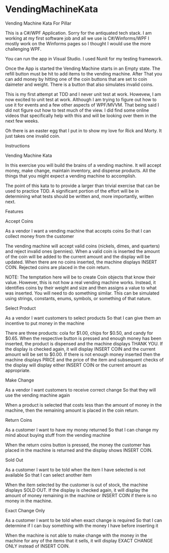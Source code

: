 # VendingMachineKata
Vending Machine Kata For Pillar

This is a C#/WPF Application. Sorry for the antiquated tech stack. I am working at my first software job and all we use is C#/Winforms/WPF I mostly work on the Winforms pages so I thought I would use the more challenging WPF.

You can run the app in Visual Studio. I used Nunit for my testing framework. 

Once the App is started the Vending Machine starts in an Empty state. The refill button must be hit to add items to the vending machine. After That you can add money by hitting one of the coin buttons that are set to coin daimeter and weight. There is a button that also simulates invalid coins. 

This is my first attempt at TDD and I never unit test at work. Howevew, I am now excited to unit test at work. Although I am trying to figure out how to use it for events and a few other aspects of WPF/MVVM. That being said I did not figure out how to test much of the view. I did find some online videos that specifically help with this and will be looking over them in the next few weeks.

Oh there is an easter egg that I put in to show my love for Rick and Morty. It just takes one invalid coin.












Instructions

Vending Machine Kata

In this exercise you will build the brains of a vending machine. It will accept money, make change, maintain inventory, and dispense products. All the things that you might expect a vending machine to accomplish.

The point of this kata to to provide a larger than trivial exercise that can be used to practice TDD. A significant portion of the effort will be in determining what tests should be written and, more importantly, written next.

Features

Accept Coins

As a vendor
I want a vending machine that accepts coins
So that I can collect money from the customer

The vending machine will accept valid coins (nickels, dimes, and quarters) and reject invalid ones (pennies). When a valid coin is inserted the amount of the coin will be added to the current amount and the display will be updated. When there are no coins inserted, the machine displays INSERT COIN. Rejected coins are placed in the coin return.

NOTE: The temptation here will be to create Coin objects that know their value. However, this is not how a real vending machine works. Instead, it identifies coins by their weight and size and then assigns a value to what was inserted. You will need to do something similar. This can be simulated using strings, constants, enums, symbols, or something of that nature.

Select Product

As a vendor
I want customers to select products
So that I can give them an incentive to put money in the machine

There are three products: cola for $1.00, chips for $0.50, and candy for $0.65. When the respective button is pressed and enough money has been inserted, the product is dispensed and the machine displays THANK YOU. If the display is checked again, it will display INSERT COIN and the current amount will be set to $0.00. If there is not enough money inserted then the machine displays PRICE and the price of the item and subsequent checks of the display will display either INSERT COIN or the current amount as appropriate.

Make Change

As a vendor
I want customers to receive correct change
So that they will use the vending machine again

When a product is selected that costs less than the amount of money in the machine, then the remaining amount is placed in the coin return.

Return Coins

As a customer
I want to have my money returned
So that I can change my mind about buying stuff from the vending machine

When the return coins button is pressed, the money the customer has placed in the machine is returned and the display shows INSERT COIN.

Sold Out

As a customer
I want to be told when the item I have selected is not available
So that I can select another item

When the item selected by the customer is out of stock, the machine displays SOLD OUT. If the display is checked again, it will display the amount of money remaining in the machine or INSERT COIN if there is no money in the machine.

Exact Change Only

As a customer
I want to be told when exact change is required
So that I can determine if I can buy something with the money I have before inserting it

When the machine is not able to make change with the money in the machine for any of the items that it sells, it will display EXACT CHANGE ONLY instead of INSERT COIN.
